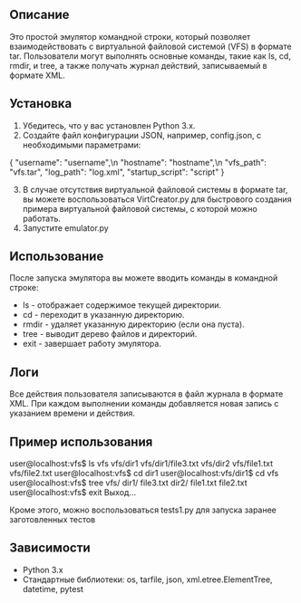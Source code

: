 ## Описание

Это простой эмулятор командной строки, который позволяет взаимодействовать с виртуальной файловой системой (VFS) в формате tar. Пользователи могут выполнять основные команды, такие как ls, cd, rmdir, и tree, а также получать журнал действий, записываемый в формате XML.

## Установка

1. Убедитесь, что у вас установлен Python 3.x.
2. Создайте файл конфигурации JSON, например, config.json, с необходимыми параметрами:

{
    "username": "username",\n
    "hostname": "hostname",\n
    "vfs_path": "vfs.tar",
    "log_path": "log.xml",
    "startup_script": "script"
}

3. В случае отсутствия виртуальной файловой системы в формате tar, вы можете воспользоваться VirtCreator.py для быстрового создания примера виртуальной файловой системы, с которой можно работать.
4. Запустите emulator.py

## Использование
После запуска эмулятора вы можете вводить команды в командной строке:

- ls - отображает содержимое текущей директории.
- cd <path> - переходит в указанную директорию.
- rmdir <path> - удаляет указанную директорию (если она пуста).
- tree - выводит дерево файлов и директорий.
- exit - завершает работу эмулятора.

## Логи
Все действия пользователя записываются в файл журнала в формате XML. При каждом выполнении команды добавляется новая запись с указанием времени и действия.

## Пример использования

user@localhost:vfs$ ls
vfs
vfs/dir1
vfs/dir1/file3.txt
vfs/dir2
vfs/file1.txt
vfs/file2.txt
user@localhost:vfs$ cd dir1
user@localhost:vfs/dir1$ cd vfs
user@localhost:vfs$ tree
vfs/
    dir1/
        file3.txt
    dir2/
    file1.txt
    file2.txt
user@localhost:vfs$ exit
Выход...

Кроме этого, можно воспользоваться tests1.py для запуска заранее заготовленных тестов
## Зависимости
- Python 3.x
- Стандартные библиотеки: os, tarfile, json, xml.etree.ElementTree, datetime, pytest
